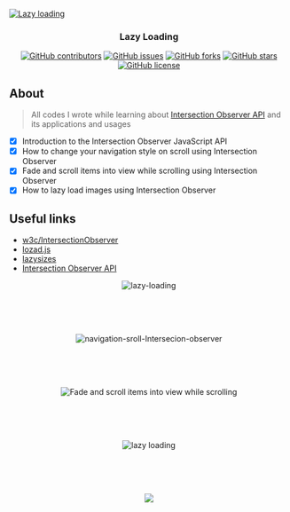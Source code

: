 <p align="center">
  <a href="https://github.com/AbdallahHemdan/Lazy-Loading" rel="noopener">
    
  ![Lazy loading](https://user-images.githubusercontent.com/40190772/91656758-791dc700-eabb-11ea-95d7-94957917dc35.png)
  
  </a>
</p>

<h3 align="center">Lazy Loading</h3>
<div align="center">
  
  [![GitHub contributors](https://img.shields.io/github/contributors/AbdallahHemdan/Lazy-Loading)](https://github.com/AbdallahHemdan/Lazy-Loading/contributors)
  [![GitHub issues](https://img.shields.io/github/issues/AbdallahHemdan/Lazy-Loading)](https://github.com/AbdallahHemdan/Lazy-Loading/issues)
  [![GitHub forks](https://img.shields.io/github/forks/AbdallahHemdan/Lazy-Loading)](https://github.com/AbdallahHemdan/Lazy-Loading/network)
  [![GitHub stars](https://img.shields.io/github/stars/AbdallahHemdan/Lazy-Loading)](https://github.com/AbdallahHemdan/Lazy-Loading/stargazers)
  [![GitHub license](https://img.shields.io/github/license/AbdallahHemdan/Lazy-Loading)](https://github.com/AbdallahHemdan/Lazy-Loading/blob/master/LICENSE)

</div>

## About
> All codes I wrote while learning about [Intersection Observer API](https://developer.mozilla.org/en-US/docs/Web/API/Intersection_Observer_API) and its applications and usages

- [x] Introduction to the Intersection Observer JavaScript API
- [x] How to change your navigation style on scroll using Intersection Observer
- [x] Fade and scroll items into view while scrolling using Intersection Observer
- [x] How to lazy load images using Intersection Observer

## Useful links

- [w3c/IntersectionObserver](https://github.com/w3c/IntersectionObserver)
- [lozad.js](https://github.com/ApoorvSaxena/lozad.js)
- [lazysizes](https://github.com/aFarkas/lazysizes)
- [Intersection Observer API](https://developer.mozilla.org/en-US/docs/Web/API/Intersection_Observer_API)



<div align="center">

![lazy-loading](https://user-images.githubusercontent.com/40190772/91657053-56d97880-eabe-11ea-9380-fb9750053138.gif)

<br /><br /><br />

![navigation-sroll-Intersecion-observer](https://user-images.githubusercontent.com/40190772/91657054-59d46900-eabe-11ea-81c3-488d8d9eccd7.gif)


<br /><br /><br />

![Fade and scroll items into view while scrolling](https://user-images.githubusercontent.com/40190772/91664100-3ffe4a80-eaed-11ea-881d-14d9f1ad829a.gif)

<br /><br /><br />

![lazy loading](https://user-images.githubusercontent.com/40190772/91665493-4a711200-eaf6-11ea-95b3-232718b849f3.gif)

<br /><br /><br />

<img src="https://github.com/AbdallahHemdan/Lazy-Loading/blob/master/4.%20How%20to%20lazy%20load%20images%20with%20Intersection%20Obserrver/lazy%20loading%20v2.gif" />

</div>
